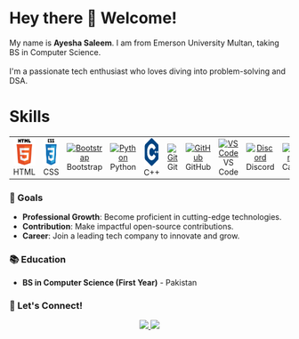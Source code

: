 <h1>Hey there 👋 Welcome!</h1>

My name is **Ayesha Saleem**. I am from Emerson University Multan, taking BS in Computer Science.<br><br>
I'm a passionate tech enthusiast who loves diving into problem-solving and DSA.

<h1>Skills</h1>
<table>
  <tr>
    <td align="center" width="96">
      <a href="#macropower-tech">
        <img src="https://raw.githubusercontent.com/devicons/devicon/master/icons/html5/html5-original-wordmark.svg" alt="HTML5" width="48" height="48" />
      </a>
      <br>HTML
    </td>
    <td align="center" width="96">
      <a href="#macropower-tech">
        <img src="https://raw.githubusercontent.com/devicons/devicon/master/icons/css3/css3-original-wordmark.svg" alt="CSS3" width="48" height="48" />
      </a>
      <br>CSS
    </td>
    <td align="center" width="96">
      <a href="#macropower-tech">
        <img src="https://user-images.githubusercontent.com/25181517/183898054-b3d693d4-dafb-4808-a509-bab54cf5de34.png" alt="Bootstrap" width="48" height="48" />
      </a>
      <br>Bootstrap
    </td>
    <td align="center" width="96">
      <a href="#macropower-tech">
        <img src="https://www.vectorlogo.zone/logos/python/python-icon.svg" alt="Python" width="48" height="48" />
      </a>
      <br>Python
    </td>
    <td align="center" width="96">
      <a href="#macropower-tech">
        <img src="https://github.com/devicons/devicon/blob/master/icons/cplusplus/cplusplus-plain.svg" alt="C++" width="70" height="50" />
      </a>
      <br>C++
    </td>
    <td align="center" width="96">
      <a href="#macropower-tech">
        <img src="https://www.vectorlogo.zone/logos/git-scm/git-scm-icon.svg" alt="Git" width="48" height="48" />
      </a>
      <br>Git
    </td>
    <td align="center" width="96">
      <a href="#macropower-tech">
        <img src="https://www.vectorlogo.zone/logos/github/github-tile.svg" alt="GitHub" width="48" height="48" />
      </a>
      <br>GitHub
    </td>
    <td align="center" width="96">
      <a href="#macropower-tech">
        <img src="https://www.vectorlogo.zone/logos/visualstudio_code/visualstudio_code-icon.svg" alt="VS Code" width="48" height="48" />
      </a>
      <br>VS Code
    </td>
    <td align="center" width="96">
      <a href="#macropower-tech">
        <img src="https://www.vectorlogo.zone/logos/discord/discord-tile.svg" alt="Discord" width="48" height="48" />
      </a>
      <br>Discord
    </td>
    <td align="center" width="96">
      <a href="#macropower-tech">
        <img src="https://www.vectorlogo.zone/logos/canva/canva-icon.svg" alt="Canva" width="48" height="48" />
      </a>
      <br>Canva
    </td>
  </tr>
</table>


### 🚀 Goals
- **Professional Growth**: Become proficient in cutting-edge technologies.
- **Contribution**: Make impactful open-source contributions.
- **Career**: Join a leading tech company to innovate and grow.

### 📚 Education
- **BS in Computer Science (First Year)** - Pakistan

### 💬 Let's Connect!
<p align="center">
  <a href="https://www.linkedin.com/in/ayshsaleem-156b5a292" target="_blank">
    <img height="25em" src="https://img.shields.io/badge/-Ayesha%20Saleem-0077B5?style=flat&logo=Linkedin&logoColor=white"/>
  </a>
  <a target="_blank" href="mailto:ayeshasaleem853@gmail.com">
    <img height="25em" src="https://img.shields.io/badge/-ayeshasaleem853@gmail.com-D14836?style=flat&logo=Gmail&logoColor=white"/>
  </a>
</p>

<!--
**aysh34/aysh34** is a ✨ _special_ ✨ repository because its `README.md` (this file) appears on your GitHub profile.
-->
